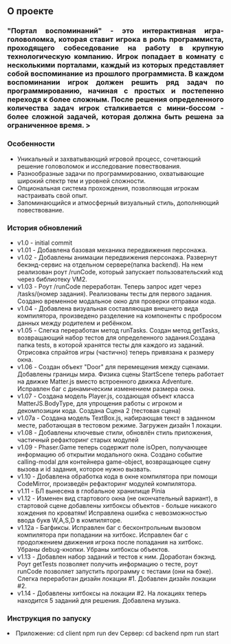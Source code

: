 <!-- ABOUT THE PROJECT -->

## О проекте

<h3 align="justify">"Портал воспоминаний" - это интерактивная игра-головоломка, которая ставит игрока в роль программиста, проходящего собеседование на работу в крупную технологическую компанию. Игрок попадает в комнату с несколькими порталами, каждый из которых представляет собой воспоминание из прошлого программиста. В каждом воспоминании игрок должен решить ряд задач по программированию, начиная с простых и постепенно переходя к более сложным. После решения определенного количества задач игрок сталкивается с мини-боссом - более сложной задачей, которая должна быть решена за ограниченное время.
></h3>

### Особенности

<ul>
  <li>Уникальный и захватывающий игровой процесс, сочетающий решение головоломок и исследование повествования.</li> 
  <li>Разнообразные задачи по программированию, охватывающие широкий спектр тем и уровней сложности.</li> 
  <li>Опциональная система прохождения, позволяющая игрокам настраивать свой опыт.</li> 
  <li>Запоминающийся и атмосферный визуальный стиль, дополняющий повествование.</li> 
</ul>

### История обновлений

<ul>
  <li>v1.0 - initial commit</li> 
  <li>v1.01 - Добавлена базовая механика передвижения персонажа.</li> 
  <li>v1.02 - Добавлены анимации передвижения персонажа. Развернут бекэнд-сервис на отдельном сервере(папка backend). На нем реализован роут /runCode, который запускает пользовательский код через библиотеку VM2.</li> 
  <li>v1.03 - Роут /runCode переработан. Теперь запрос идет через /tasks/(номер задания). Реализованы тесты для первого задания. Создано временное модальное окно для проверки отправки кода.</li> 
  <li>v1.04 - Добавлена визуальная составляющая внешнего вида компилятора, произведено разделение на компоненты с пробросом данных между родителем и ребёнком.</li> 
  <li>v1.05 - Слегка переработан метод runTasks. Создан метод getTasks, возвращающий набор тестов для определенного задания.Создана папка tests, в которой хранятся тесты для каждого из заданий. Отрисовка спрайтов игры (частично) теперь привязана к размеру окна. </li> 
  <li>v1.06 - Создан объект "Door" для перемещения между сценами. Добавлены границы мира. Физика сцены StartScene теперь работает на движке Matter.js вместо встроенного движка Adventure. Исправлен баг с динамическим изменением размера окна. </li>
  <li>v1.07 - Создана модель Player.js, создающая объект класса MatterJS.BodyType, для упрощения работы с игроком и декомпозиции кода. Создана Сцена 2 (тестовая сцена) </li>
  <li>v1.07a - Создана модель TextBox.js, набирающая текст в заданном месте, работающая в тестовом режиме. Загружен дизайн 1 локации. </li> 
  <li>v1.08 - Добавлены ключевые стили, обновлён стиль приложения, частичный рефакторинг старых модулей </li> 
  <li>v1.09 - Phaser.Game теперь содержит поле isOpen, получающее информацию об открытии модального окна. Создано событие calling-modal для контейнера game-object, возвращающее сцену вызова и id задания, которое нужно вызвать. </li> 
  <li>v1.10 - Добавлена обработка кода в окне компилятора при помощи CodeMirror, произведён рефакторинг модулей компилятора. </li> 
  <li>v1.11 - БЛ вынесена в глобальное хранилище Pinia</li>
  <li>v1.12 - Изменен вид стартового окна (не окончательный вариант), в стартовой сцене добавлены хитбоксы объектов - больше никакого хождения по кроватям! Исправлена ошибка с невозможностью ввода букв W,A,S,D в компиляторе.</li>
  <li>v1.12a - Багфиксы. Исправлен баг с бесконтрольным вызовом компилятора при попадании на хитбокс. Исправлен баг с продолжением движения игрока после попадания на хитбокс. Убраны debug-кнопки. Убраны хитбоксы объектов.</li>
  <li>v1.13 - Добавлен набор заданий и тестов к ним. Доработан бэкэнд. Роут getTests позволяет получить информацию о тесте, роут runCode позволяет запустить программу с тестами (они на бэке). Слегка переработан дизайн локации #1. Добавлен дизайн локации #2.</li>
  <li>v1.14 - Добавлены хитбоксы на локации #2. На локациях теперь находится 5 заданий для решения. Добавлена музыка.</li>
  </ul>

### Инструкция по запуску

<li>Приложение: 
cd client
npm run dev
Сервер: 
cd backend
npm run start</li>
